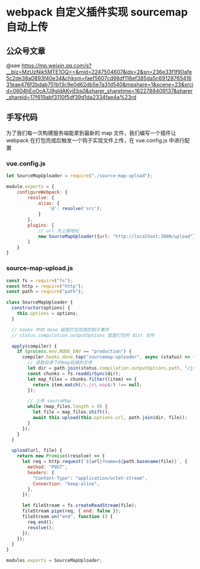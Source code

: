 # webpack 自定义插件实现 sourcemap 自动上传

## 公众号文章

@see https://mp.weixin.qq.com/s?__biz=MzUzNjk5MTE1OQ==&mid=2247504607&idx=2&sn=236e33f1f90afe5c2de38a0893f40e34&chksm=faef5607cd98df118ef385da5c6912876541631eae476f2bdab751b13c9e0d62db5e7a31d540&mpshare=1&scene=23&srcid=0604hEoOcA7J9gIdAKvjEbs0&sharer_sharetime=1622788409137&sharer_shareid=17f619abf3110f5df39d1da2334fae4a%23rd

## 手写代码

为了我们每一次构建服务端能拿到最新的 map 文件，我们编写一个插件让 webpack 在打包完成后触发一个钩子实现文件上传，在 vue.config.js 中进行配置

### vue.config.js

```js
let SourceMapUploader = require("./source-map-upload");

module.exports = {
    configureWebpack: {
        resolve: {
            alias: {
                '@': resolve('src');
            }
        },
        plugins: [
            // url 为上报地址
            new SourceMapUploader({url: "http://localhost:3000/upload"});
        ]
    }
}
```

### source-map-upload.js

```js
const fs = require("fs");
const http = require("http");
const path = require("path");

class SourceMapUploader {
  constructor(options) {
    this.options = options;
  }

  // hooks 中的 done 就是打包完成的钩子事件
  // status.compilation.outputOptions 就是打包的 dist 文件

  apply(compiler) {
    if (process.env.NODE_ENV == "production") {
      compiler.hooks.done.tap("sourcemap-uploader", async (status) => {
        // 读取目录下的map后缀的文件
        let dir = path.join(status.compilation.outputOptions.path, "/js/");
        const chunks = fs.readdirSync(dir);
        let map_files = chunks.filter((item) => {
          return item.match(/\.js\.map$/) !== null;
        });

        // 上传 sourceMap
        while (map_files.length > 0) {
          let file = map_files.shift();
          await this.upload(this.options.url, path.join(dir, file));
        }
      });
    }
  }

  upload(url, file) {
    return new Promise((resolve) => {
      let req = http.request(`${url}?name=${path.basename(file)}`, {
        method: "POST",
        headers: {
          "Content-Type": "application/octet-stream",
          Connection: "keep-alive",
        },
      });

      let fileStream = fs.createReadStream(file);
      fileStream.pipe(req, { end: false });
      fileStream.on("end", function () {
        req.end();
        resolve();
      });
    });
  }
}

modules.exports = SourceMapUploader;
```
